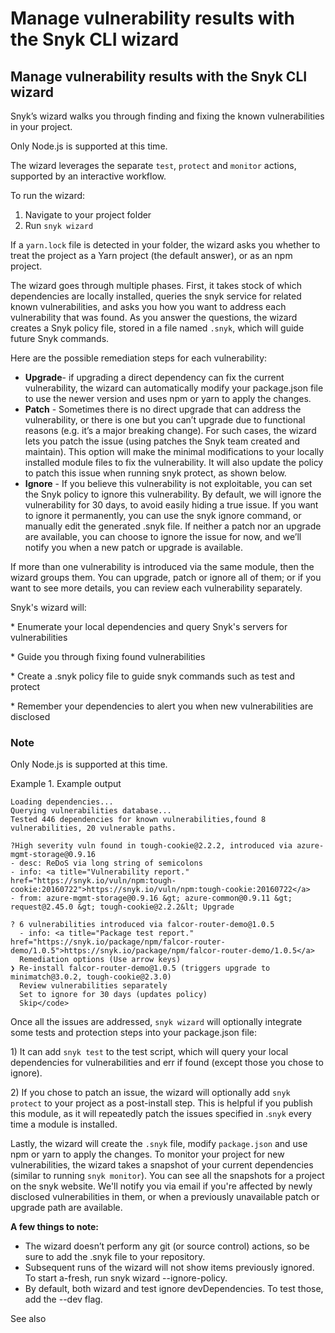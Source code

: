 # Manage vulnerability results with the Snyk CLI wizard

##  Manage vulnerability results with the Snyk CLI wizard

Snyk’s wizard walks you through finding and fixing the known vulnerabilities in your project.

Only Node.js is supported at this time.

The wizard leverages the separate `test`, `protect` and `monitor` actions, supported by an interactive workflow.

To run the wizard:

1. Navigate to your project folder
2. Run `snyk wizard` 

If a `yarn.lock` file is detected in your folder, the wizard asks you whether to treat the project as a Yarn project \(the default answer\), or as an npm project.

The wizard goes through multiple phases. First, it takes stock of which dependencies are locally installed, queries the snyk service for related known vulnerabilities, and asks you how you want to address each vulnerability that was found. As you answer the questions, the wizard creates a Snyk policy file, stored in a file named `.snyk`, which will guide future Snyk commands.

Here are the possible remediation steps for each vulnerability:

* **Upgrade**- if upgrading a direct dependency can fix the current vulnerability, the wizard can automatically modify your package.json file to use the newer version and uses npm or yarn to apply the changes.
* **Patch** - Sometimes there is no direct upgrade that can address the vulnerability, or there is one but you can’t upgrade due to functional reasons \(e.g. it’s a major breaking change\). For such cases, the wizard lets you patch the issue \(using patches the Snyk team created and maintain\). This option will make the minimal modifications to your locally installed module files to fix the vulnerability. It will also update the policy to patch this issue when running snyk protect, as shown below.
* **Ignore** - If you believe this vulnerability is not exploitable, you can set the Snyk policy to ignore this vulnerability. By default, we will ignore the vulnerability for 30 days, to avoid easily hiding a true issue. If you want to ignore it permanently, you can use the snyk ignore command, or manually edit the generated .snyk file. If neither a patch nor an upgrade are available, you can choose to ignore the issue for now, and we’ll notify you when a new patch or upgrade is available.

If more than one vulnerability is introduced via the same module, then the wizard groups them. You can upgrade, patch or ignore all of them; or if you want to see more details, you can review each vulnerability separately.

Snyk's wizard will:

\* Enumerate your local dependencies and query Snyk's servers for vulnerabilities

\* Guide you through fixing found vulnerabilities

\* Create a .snyk policy file to guide snyk commands such as test and protect

\* Remember your dependencies to alert you when new vulnerabilities are disclosed

### Note

Only Node.js is supported at this time.

Example 1. Example output

```text
Loading dependencies...
Querying vulnerabilities database...
Tested 446 dependencies for known vulnerabilities,found 8 vulnerabilities, 20 vulnerable paths.

?High severity vuln found in tough-cookie@2.2.2, introduced via azure-mgmt-storage@0.9.16
- desc: ReDoS via long string of semicolons
- info: <a title="Vulnerability report." href="https://snyk.io/vuln/npm:tough-cookie:20160722">https://snyk.io/vuln/npm:tough-cookie:20160722</a>
- from: azure-mgmt-storage@0.9.16 &gt; azure-common@0.9.11 &gt; request@2.45.0 &gt; tough-cookie@2.2.2&lt; Upgrade

? 6 vulnerabilities introduced via falcor-router-demo@1.0.5
  - info: <a title="Package test report." href="https://snyk.io/package/npm/falcor-router-demo/1.0.5">https://snyk.io/package/npm/falcor-router-demo/1.0.5</a>
  Remediation options (Use arrow keys)
❯ Re-install falcor-router-demo@1.0.5 (triggers upgrade to minimatch@3.0.2, tough-cookie@2.3.0) 
  Review vulnerabilities separately
  Set to ignore for 30 days (updates policy)
  Skip</code>
```

Once all the issues are addressed, `snyk wizard` will optionally integrate some tests and protection steps into your package.json file:

1\) It can add `snyk test` to the test script, which will query your local dependencies for vulnerabilities and err if found \(except those you chose to ignore\).

2\) If you chose to patch an issue, the wizard will optionally add `snyk protect` to your project as a post-install step. This is helpful if you publish this module, as it will repeatedly patch the issues specified in .`snyk` every time a module is installed.

Lastly, the wizard will create the `.snyk` file, modify `package.json` and use npm or yarn to apply the changes. To monitor your project for new vulnerabilities, the wizard takes a snapshot of your current dependencies \(similar to running `snyk monitor`\). You can see all the snapshots for a project on the snyk website. We'll notify you via email if you're affected by newly disclosed vulnerabilities in them, or when a previously unavailable patch or upgrade path are available.

**A few things to note:**

* The wizard doesn’t perform any git \(or source control\) actions, so be sure to add the .snyk file to your repository.
* Subsequent runs of the wizard will not show items previously ignored. To start a-fresh, run snyk wizard --ignore-policy.
* By default, both wizard and test ignore devDependencies. To test those, add the --dev flag.

See also

